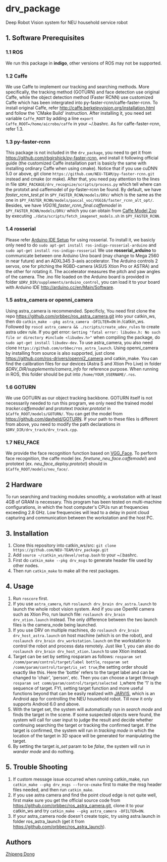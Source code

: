 # drv_package
Deep Robot Vision system for NEU household service robot

## 1. Software Prerequisites
### 1.1 ROS
We run this package in **indigo**, other versions of ROS may not be supported.

### 1.2 Caffe
We use Caffe to implement our tracking and searching methods. More specifically, the tracking method (GOTURN) and face detection use original Caffe, while the object detection method (Faster RCNN) use customized Caffe which has been intergrated into py-faster-rcnn/caffe-faster-rcnn. 
To install original Caffe, refer <http://caffe.berkeleyvision.org/installation.html> and follow the 'CMake Build' instruction. After installing it, you need set variable `Caffe_ROOT` by adding a line `export Caffe_ROOT=/home/aicrobo/caffe` in your ~/.bashrc. As for caffe-faster-rcnn, refer 1.3.

### 1.3 py-faster-rcnn
This package is not included in the `drv_package`, you need to get it from <https://github.com/rbgirshick/py-faster-rcnn>, and install it following official guide (the customized Caffe installation part is basicly the same with installing ordinary Caffe when using cmake). Notice that if you use cuDNN 5.0 or above, git clone `https://github.com/NEU-TEAM/py-faster-rcnn.git` instead and cmake (or make). After that, you need pay attention to the lines in file `$DRV_PACKAGE/drv_recognize/scripts/process.py` which tell where can the prototxt and caffemodel of py-faster-rcnn be found. By default, we have *faster_rcnn_test.pt* in `$PY_FASTER_RCNN/models/DRV/` which is the same as the one in `$PY_FASTER_RCNN/models/pascal_voc/VGG16/faster_rcnn_alt_opt/`. Besides, we have *VGG16_faster_rcnn_final.caffemodel* in `$PY_FASTER_RCNN/models/DRV/` which you can obtain from [Caffe Model Zoo](https://github.com/BVLC/caffe/wiki/Model-Zoo) by executing `./data/scripts/fetch_imagenet_models.sh` in `$PY_FASTER_RCNN`.

### 1.4 rosserial
Please refer [Arduino IDE Setup](http://wiki.ros.org/rosserial_arduino/Tutorials/Arduino%20IDE%20Setup) for using rosserial. To install it, we basicly only need to do `sudo apt-get install ros-indigo-rosserial-arduino` and `sudo apt-get install ros-indigo-rosserial` We use **rosserial_arduino** to communicate between one Arduino Uno board (may change to Mega 2560 in near future) and an ADXL345 3-axis accelerator. The Arduino controls 2 servos, one for pitching the RGBD-camera (ASUS Xtion Pro or ASTRA) and the other for rotating it. The accelerator measures the pitch and yaw angles of the camera. The .ino file loaded on the Arduino board is provided in folder `$DRV_DIR/supplements/arduino_control`, you can load it to your board with Arduino IDE <http://arduino.cc/en/Main/Software>.

### 1.5 astra_camera or openni_camera
Using astra_camera is recommended. Specificly, You need first clone the repo https://github.com/orbbec/ros_astra_camera.git into your catkin_ws, then do `catkin_make --pkg astra_camera -DFILTER=ON` in /catkin_ws. Followed by `roscd astra_camera && ./scripts/create_udev_rules` to create astra udev rule. If you get error: `Getting "fatal error: libudev.h: No such file or directory #include <libudev.h>"` when compiling the package, do `sudo apt-get install libudev-dev`. To use astra_camera, you also need clone `https://github.com/orbbec/ros_astra_launch`. Using openni_camera by installing from source is also supported, just clone https://github.com/ros-drivers/openni2_camera and catkin_make. You can find the calibration files for our devices (Astra S and Xtion Pro Live) in folder *$DRV_DIR/supplements/camera_info* for reference purpose. When running in ROS, this folder should be put into `/home/YOUR_USERNAME/.ros`.

### 1.6 GOTURN
We use GOTURN as our object tracking backbone. GOTURN itself is not necessarily needed to run this program, we only need the trained model *tracker.caffemodel* and prototext *tracker.prototxt* in `$Caffe_ROOT/models/GOTURN/`. You can get the model from <https://github.com/davheld/GOTURN>. If your path to these files is different from above, you need to modify the path declarations in `$DRV_DIR/drv_track/drv_track.cpp`.

### 1.7 NEU_FACE
We provide the face recognition function based on [VGG_Face](http://www.robots.ox.ac.uk/~vgg/software/vgg_face/). To perform face recognition, the caffe model (ex. *finetune_neu_face.caffemodel*) and prototext (ex. *neu_face_deploy.prototxt*) should in `$Caffe_ROOT/models/neu_face/`.

## 2 Hardware
To run searching and tracking modules smoothly, a workstation with at least 4GB of GRAM is necessary. This program has been tested on multi-machine configurations, in which the host computer's CPUs run at frequencies exceeding 2.8 GHz. Low frequencies will lead to a delay in point cloud capturing and communication between the workstation and the host PC.

## 3. Installation
1. Clone this repository into catkin_ws/src:
`git clone https://github.com/NEU-TEAM/drv_package.git`
2. Add `source ~/catkin_ws/devel/setup.bash` to your ~/.bashrc.
2. First do `catkin_make --pkg drv_msgs` to generate header file used by other nodes.
3. Then run `catkin_make` to make all the rest packages.

## 4. Usage
1. Run `roscore` first.
2. If you use `astra_camera`, run `roslaunch drv_brain drv_astra.launch` to launch the whole robot vision system. And if you use OpenNI camera such as Xtion Pro, run launch file: `roslaunch drv_brain drv_xtion.launch` instead. The only difference between the two launch files is the camera_node being launched.
3. If you use DRV on multiple machines, do `roslaunch drv_brain drv_host_astra.launch` on host machine (which is on the robot), and `roslaunch drv_brain drv_workstation.launch` on the workstation to control the robot and process data remotely. Just like 1, you can also do `roslaunch drv_brain drv_host_xtion.launch` to use Xtion instead.
4. Target can be set by setting rosparam as follows: `rosparam set /comm/param/control/target/label bottle`, `rosparam set /comm/param/control/target/is_set true`,the setting order should exactly like this. Here the 'bottle' refers to the target label and can be changed to 'chair', 'person', etc. Then you can choose a target through `rosparam set comm/param/control/target/selected 1`,where the '1' is the sequence of target. FYI, setting target function and more useful functions beyond that can be easily realized with [JARVIS](https://github.com/NEU-TEAM/JARVIS), which is an Android app for controlling the NEU household robot. Till now it only supports Android 6.0 and above.
5. With the target set, the system will automatically run in *search mode* and finds the target in the scene. If some suspected objects were found, the system will call for user input to judge the result and decide whether continuing searching the target or tracking the confirmed target. If the target is confirmed, the system will run in *tracking mode* in which the location of the target in 3D space will be generated for manipulating the target.
6. By setting the target *is_set* param to be *false*, the system will run in *wander mode* and do nothing.

## 5. Trouble Shooting
1. If custom message issue occurred when running catkin_make, run `catkin_make --pkg drv_msgs --force-cmake` first to make the msg header files needed, and then run `catkin_make`.
2. If you use astra camera and find the point cloud edge is not quite well, first make sure you get the official source code from <https://github.com/orbbec/ros_astra_camera.git>, clone it to your catkin_ws and try `catkin_make --pkg astra_camera -DFILTER=ON`.
3. If your astra_camera node doesn't create topic, try using astra.launch in folder ros_astra_launch (get it from https://github.com/orbbec/ros_astra_launch).

## Authors
[Zhipeng Dong](https://github.com/DrawZeroPoint)
